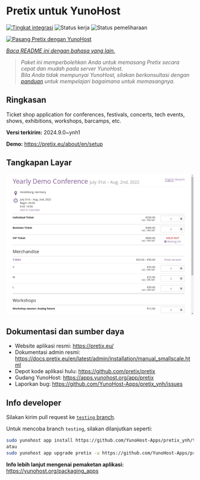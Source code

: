 <!--
N.B.: README ini dibuat secara otomatis oleh <https://github.com/YunoHost/apps/tree/master/tools/readme_generator>
Ini TIDAK boleh diedit dengan tangan.
-->

# Pretix untuk YunoHost

[![Tingkat integrasi](https://apps.yunohost.org/badge/integration/pretix)](https://ci-apps.yunohost.org/ci/apps/pretix/)
![Status kerja](https://apps.yunohost.org/badge/state/pretix)
![Status pemeliharaan](https://apps.yunohost.org/badge/maintained/pretix)

[![Pasang Pretix dengan YunoHost](https://install-app.yunohost.org/install-with-yunohost.svg)](https://install-app.yunohost.org/?app=pretix)

*[Baca README ini dengan bahasa yang lain.](./ALL_README.md)*

> *Paket ini memperbolehkan Anda untuk memasang Pretix secara cepat dan mudah pada server YunoHost.*  
> *Bila Anda tidak mempunyai YunoHost, silakan berkonsultasi dengan [panduan](https://yunohost.org/install) untuk mempelajari bagaimana untuk memasangnya.*

## Ringkasan

Ticket shop application for conferences, festivals, concerts, tech events, shows, exhibitions, workshops, barcamps, etc.

**Versi terkirim:** 2024.9.0~ynh1

**Demo:** <https://pretix.eu/about/en/setup>

## Tangkapan Layar

![Tangkapan Layar pada Pretix](./doc/screenshots/screenshot.png)

## Dokumentasi dan sumber daya

- Website aplikasi resmi: <https://pretix.eu/>
- Dokumentasi admin resmi: <https://docs.pretix.eu/en/latest/admin/installation/manual_smallscale.html>
- Depot kode aplikasi hulu: <https://github.com/pretix/pretix>
- Gudang YunoHost: <https://apps.yunohost.org/app/pretix>
- Laporkan bug: <https://github.com/YunoHost-Apps/pretix_ynh/issues>

## Info developer

Silakan kirim pull request ke [`testing` branch](https://github.com/YunoHost-Apps/pretix_ynh/tree/testing).

Untuk mencoba branch `testing`, silakan dilanjutkan seperti:

```bash
sudo yunohost app install https://github.com/YunoHost-Apps/pretix_ynh/tree/testing --debug
atau
sudo yunohost app upgrade pretix -u https://github.com/YunoHost-Apps/pretix_ynh/tree/testing --debug
```

**Info lebih lanjut mengenai pemaketan aplikasi:** <https://yunohost.org/packaging_apps>
